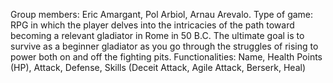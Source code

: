 Group members: Eric Amargant, Pol Arbiol, Arnau Arevalo. 
Type of game: RPG in which the player delves into the intricacies of the path toward becoming a relevant gladiator in Rome in 50 B.C. The ultimate goal is to survive as a beginner gladiator as you go through the struggles of rising to power both on and off the fighting pits. 
Functionalities: Name, Health Points (HP), Attack, Defense, Skills (Deceit Attack, Agile Attack, Berserk, Heal)
